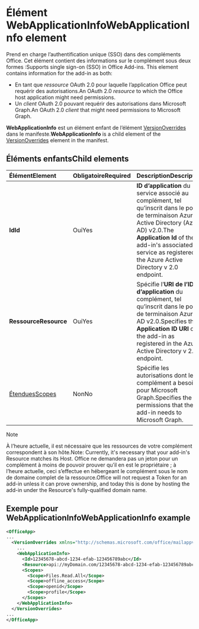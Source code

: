 # <a name="webapplicationinfo-element"></a><span data-ttu-id="9a237-101">Élément WebApplicationInfo</span><span class="sxs-lookup"><span data-stu-id="9a237-101">WebApplicationInfo element</span></span>

<span data-ttu-id="9a237-102">Prend en charge l’authentification unique (SSO) dans des compléments Office. Cet élément contient des informations sur le complément sous deux formes :</span><span class="sxs-lookup"><span data-stu-id="9a237-102">Supports single sign-on (SSO) in Office Add-ins. This element contains information for the add-in as both:</span></span>

- <span data-ttu-id="9a237-103">En tant que *ressource* OAuth 2.0 pour laquelle l’application Office peut requérir des autorisations.</span><span class="sxs-lookup"><span data-stu-id="9a237-103">An OAuth 2.0 *resource* to which the Office host application might need permissions.</span></span>
- <span data-ttu-id="9a237-104">Un *client* OAuth 2.0 pouvant requérir des autorisations dans Microsoft Graph.</span><span class="sxs-lookup"><span data-stu-id="9a237-104">An OAuth 2.0 *client* that might need permissions to Microsoft Graph.</span></span>

<span data-ttu-id="9a237-105">**WebApplicationInfo** est un élément enfant de l’élément [VersionOverrides](versionoverrides.md) dans le manifeste.</span><span class="sxs-lookup"><span data-stu-id="9a237-105">**WebApplicationInfo** is a child element of the [VersionOverrides](versionoverrides.md) element in the manifest.</span></span>  

## <a name="child-elements"></a><span data-ttu-id="9a237-106">Éléments enfants</span><span class="sxs-lookup"><span data-stu-id="9a237-106">Child elements</span></span>

|  <span data-ttu-id="9a237-107">Élément</span><span class="sxs-lookup"><span data-stu-id="9a237-107">Element</span></span> |  <span data-ttu-id="9a237-108">Obligatoire</span><span class="sxs-lookup"><span data-stu-id="9a237-108">Required</span></span>  |  <span data-ttu-id="9a237-109">Description</span><span class="sxs-lookup"><span data-stu-id="9a237-109">Description</span></span>  |
|:-----|:-----|:-----|
|  <span data-ttu-id="9a237-110">**Id**</span><span class="sxs-lookup"><span data-stu-id="9a237-110">**Id**</span></span>    |  <span data-ttu-id="9a237-111">Oui</span><span class="sxs-lookup"><span data-stu-id="9a237-111">Yes</span></span>   |  <span data-ttu-id="9a237-112">**ID d’application** du service associé au complément, tel qu’inscrit dans le point de terminaison Azure Active Directory (Azure AD) v2.0.</span><span class="sxs-lookup"><span data-stu-id="9a237-112">The **Application Id** of the add-in's associated service as registered in the Azure Active Directory v 2.0 endpoint.</span></span>|
|  <span data-ttu-id="9a237-113">**Ressource**</span><span class="sxs-lookup"><span data-stu-id="9a237-113">**Resource**</span></span>  |  <span data-ttu-id="9a237-114">Oui</span><span class="sxs-lookup"><span data-stu-id="9a237-114">Yes</span></span>   |  <span data-ttu-id="9a237-115">Spécifie l’**URI de l’ID d’application** du complément, tel qu’inscrit dans le point de terminaison Azure AD v2.0.</span><span class="sxs-lookup"><span data-stu-id="9a237-115">Specifies the **Application ID URI** of the add-in as registered in the Azure Active Directory v 2.0 endpoint.</span></span>|
|  [<span data-ttu-id="9a237-116">Étendues</span><span class="sxs-lookup"><span data-stu-id="9a237-116">Scopes</span></span>](scopes.md)                |  <span data-ttu-id="9a237-117">Non</span><span class="sxs-lookup"><span data-stu-id="9a237-117">No</span></span>  |  <span data-ttu-id="9a237-118">Spécifie les autorisations dont le complément a besoin pour Microsoft Graph.</span><span class="sxs-lookup"><span data-stu-id="9a237-118">Specifies the permissions that the add-in needs to Microsoft Graph.</span></span>  |

> [!NOTE] 
> <span data-ttu-id="9a237-119">À l’heure actuelle, il est nécessaire que les ressources de votre complément correspondent à son hôte.</span><span class="sxs-lookup"><span data-stu-id="9a237-119">Note: Currently, it's necessary that your add-in's Resource matches its Host.</span></span> <span data-ttu-id="9a237-120">Office ne demandera pas un jeton pour un complément à moins de pouvoir prouver qu’il en est le propriétaire ; à l’heure actuelle, ceci s’effectue en hébergeant le complément sous le nom de domaine complet de la ressource.</span><span class="sxs-lookup"><span data-stu-id="9a237-120">Office will not request a Token for an add-in unless it can prove ownership, and today this is done by hosting the add-in under the Resource's fully-qualified domain name.</span></span>

## <a name="webapplicationinfo-example"></a><span data-ttu-id="9a237-121">Exemple pour WebApplicationInfo</span><span class="sxs-lookup"><span data-stu-id="9a237-121">WebApplicationInfo example</span></span>

```xml
<OfficeApp>
...
  <VersionOverrides xmlns="http://schemas.microsoft.com/office/mailappversionoverrides" xsi:type="VersionOverridesV1_0">
    ...
    <WebApplicationInfo>
      <Id>12345678-abcd-1234-efab-123456789abc</Id>
      <Resource>api://myDomain.com/12345678-abcd-1234-efab-123456789abc<Resource>
      <Scopes>
        <Scope>Files.Read.All</Scope>
        <Scope>offline_access</Scope>
        <Scope>openid</Scope>
        <Scope>profile</Scope>        
      </Scopes>
    </WebApplicationInfo>
  </VersionOverrides>
...
</OfficeApp>
```
